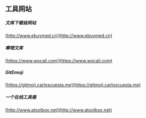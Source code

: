## 工具网站  

#####  文库下载娃网站  
[http://www.ebuymed.cn](http://www.ebuymed.cn)  

##### 嚓哩文库  
[https://www.wocali.com](https://www.wocali.com)  

#####  GitEmoji  
[https://gitmoji.carloscuesta.me](https://gitmoji.carloscuesta.me)  


#####  一个在线工具箱  
[http://www.atoolbox.net](http://www.atoolbox.net)  

